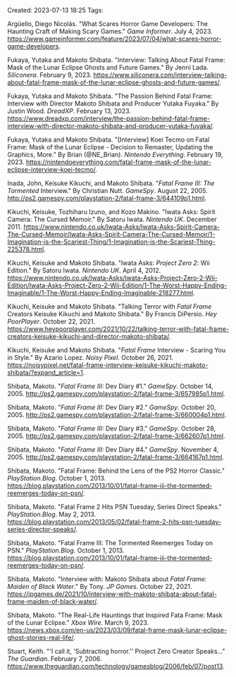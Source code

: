 Created: 2023-07-13 18:25
Tags: 

Argüello, Diego Nicolás. "What Scares Horror Game Developers: The Haunting Craft of Making Scary Games." _Game Informer_. July 4, 2023.  https://www.gameinformer.com/feature/2023/07/04/what-scares-horror-game-developers.

Fukaya, Yutaka and Makoto Shibata. "Interview: Talking About Fatal Frame: Mask of the Lunar Eclipse Ghosts and Future Games." By Jenni Lada. _Siliconera_. February 9, 2023.  https://www.siliconera.com/interview-talking-about-fatal-frame-mask-of-the-lunar-eclipse-ghosts-and-future-games/.

Fukaya, Yutaka and Makoto Shibata. "The Passion Behind Fatal Frame: Interview with Director Makoto Shibata and Producer Yutaka Fuyaka." By Justin Wood. _DreadXP_. February 13, 2023.  https://www.dreadxp.com/interview/the-passion-behind-fatal-frame-interview-with-director-makoto-shibata-and-producer-yutaka-fuyaka/.

Fukaya, Yutaka and Makoto Shibata. "\[Interview] Koei Tecmo on Fatal Frame: Mask of the Lunar Eclipse - Decision to Remaster, Updating the Graphics, More." By Brian (@NE_Brian). _Nintendo Everything_. February 19, 2023.  https://nintendoeverything.com/fatal-frame-mask-of-the-lunar-eclipse-interview-koei-tecmo/.

Inada, John, Keisuke Kikuchi, and Makoto Shibata. "_Fatal Frame III: The Tormented_ Interview." By Christian Nutt. _GameSpy_. August 22, 2005.  http://ps2.gamespy.com/playstation-2/fatal-frame-3/644109p1.html.

Kikuchi, Keisuke, Tozhiharu Izuno, and Kozo Makino. "Iwata Asks: Spirit Camera: The Cursed Memoir." By Satoru Iwata. _Nintendo UK_. December 2011.   https://www.nintendo.co.uk/Iwata-Asks/Iwata-Asks-Spirit-Camera-The-Cursed-Memoir/Iwata-Asks-Spirit-Camera-The-Cursed-Memoir/1-Imagination-is-the-Scariest-Thing/1-Imagination-is-the-Scariest-Thing-225378.html.

Kikuchi, Keisuke and Makoto Shibata. "Iwata Asks: _Project Zero 2_: Wii Edition." By Satoru Iwata. _Nintendo UK_. April 4, 2012.   https://www.nintendo.co.uk/Iwata-Asks/Iwata-Asks-Project-Zero-2-Wii-Edition/Iwata-Asks-Project-Zero-2-Wii-Edition/1-The-Worst-Happy-Ending-Imaginable/1-The-Worst-Happy-Ending-Imaginable-218277.html.

Kikuchi, Keisuke and Makoto Shibata. "Talking Terror with _Fatal Frame_ Creators Keisuke Kikuchi and Makoto Shibata." By Francis DiPersio. _Hey PoorPlayer_. October 22, 2021.  https://www.heypoorplayer.com/2021/10/22/talking-terror-with-fatal-frame-creators-keisuke-kikuchi-and-director-makoto-shibata/.

Kikuchi, Keisuke and Makoto Shibata. "_Fatal Frame_ Interview - Scaring You in Style." By Azario Lopez. _Noisy Pixel_. October 26, 2021.  https://noisypixel.net/fatal-frame-interview-keisuke-kikuchi-makoto-shibata/?expand_article=1.

Shibata, Makoto. "_Fatal Frame III:_ Dev Diary \#1." _GameSpy_. October 14, 2005.  http://ps2.gamespy.com/playstation-2/fatal-frame-3/657985p1.html.

Shibata, Makoto. "_Fatal Frame III:_ Dev Diary \#2." _GameSpy_. October 20, 2005.  http://ps2.gamespy.com/playstation-2/fatal-frame-3/660004p1.html.

Shibata, Makoto. "_Fatal Frame III:_ Dev Diary \#3." _GameSpy_. October 28, 2005.  http://ps2.gamespy.com/playstation-2/fatal-frame-3/662607p1.html.

Shibata, Makoto. "_Fatal Frame III:_ Dev Diary \#4." _GameSpy_. November 4, 2005.  http://ps2.gamespy.com/playstation-2/fatal-frame-3/664167p1.html.

Shibata, Makoto. "Fatal Frame: Behind the Lens of the PS2 Horror Classic." _PlayStation.Blog_. October 1, 2013. https://blog.playstation.com/2013/10/01/fatal-frame-iii-the-tormented-reemerges-today-on-psn/.

Shibata, Makoto. "Fatal Frame 2 Hits PSN Tuesday, Series Direct Speaks." _PlayStation.Blog_. May 2, 2013. https://blog.playstation.com/2013/05/02/fatal-frame-2-hits-psn-tuesday-series-director-speaks/.

Shibata, Makoto. "Fatal Frame III: The Tormented Reemerges Today on PSN." _PlayStation.Blog_. October 1, 2013. https://blog.playstation.com/2013/10/01/fatal-frame-iii-the-tormented-reemerges-today-on-psn/.

Shibata, Makoto. "Interview with: Makoto Shibata about _Fatal Frame: Maiden of Black Water_." By Tony. _JP Games_. October 22, 2021. https://jpgames.de/2021/10/interview-with-makoto-shibata-about-fatal-frame-maiden-of-black-water/.

Shibata, Makoto. "The Real-Life Hauntings that Inspired Fata Frame: Mask of the Lunar Eclipse." _Xbox Wire_. March 9, 2023. https://news.xbox.com/en-us/2023/03/09/fatal-frame-mask-lunar-eclipse-ghost-stories-real-life/.

Stuart, Keith. "'I call it, 'Subtracting horror.'' Project Zero Creator Speaks..." _The Guardian_. February 7, 2006.  https://www.theguardian.com/technology/gamesblog/2006/feb/07/post13.
